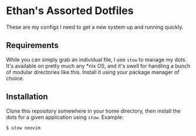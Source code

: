 # Ethan's Assorted Dotfiles

These are my configs I need to get a new system up and running quickly.

## Requirements

While you can simply grab an individual file, I use `stow` to manage my dots.
It's available on pretty much any \*nix OS, and it's swell for handling a bunch
of modular directories like this. Install it using your package manager of
choice.

## Installation

Clone this repository somewhere in your home directory, then install the dots
for a given application using `stow`. Example:

```
$ stow neovim
```

